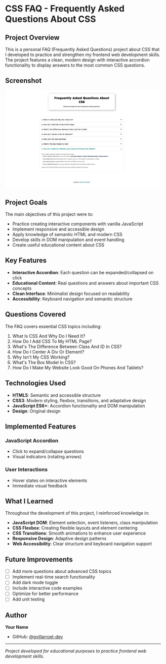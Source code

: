 # CSS FAQ - Frequently Asked Questions About CSS

## Project Overview

This is a personal FAQ (Frequently Asked Questions) project about CSS that I developed to practice and strengthen my frontend web development skills. The project features a clean, modern design with interactive accordion functionality to display answers to the most common CSS questions.

## Screenshot

![CSS FAQ Project View](./assets/resources/design.png)

## Project Goals

The main objectives of this project were to:

- Practice creating interactive components with vanilla JavaScript
- Implement responsive and accessible design
- Apply knowledge of semantic HTML and modern CSS
- Develop skills in DOM manipulation and event handling
- Create useful educational content about CSS

## Key Features

- **Interactive Accordion**: Each question can be expanded/collapsed on click
- **Educational Content**: Real questions and answers about important CSS concepts
- **Clean Interface**: Minimalist design focused on readability
- **Accessibility**: Keyboard navigation and semantic structure

## Questions Covered

The FAQ covers essential CSS topics including:

1. What Is CSS And Why Do I Need It?
2. How Do I Add CSS To My HTML Page?
3. What's The Difference Between Class And ID In CSS?
4. How Do I Center A Div Or Element?
5. Why Isn't My CSS Working?
6. What's The Box Model In CSS?
7. How Do I Make My Website Look Good On Phones And Tablets?

## Technologies Used

- **HTML5**: Semantic and accessible structure
- **CSS3**: Modern styling, flexbox, transitions, and adaptative design
- **JavaScript ES6+**: Accordion functionality and DOM manipulation
- **Design**: Original design

## Implemented Features

### JavaScript Accordion
- Click to expand/collapse questions
- Visual indicators (rotating arrows)

### User Interactions
- Hover states on interactive elements
- Immediate visual feedback

## What I Learned

Throughout the development of this project, I reinforced knowledge in:

- **JavaScript DOM**: Element selection, event listeners, class manipulation
- **CSS Flexbox**: Creating flexible layouts and element centering
- **CSS Transitions**: Smooth animations to enhance user experience
- **Responsive Design**: Adaptive design patterns
- **Web Accessibility**: Clear structure and keyboard navigation support

## Future Improvements

- [ ] Add more questions about advanced CSS topics
- [ ] Implement real-time search functionality
- [ ] Add dark mode toggle
- [ ] Include interactive code examples
- [ ] Optimize for better performance
- [ ] Add unit testing

## Author

**Your Name**
- GitHub: [@gvillarroel-dev](https://github.com/gvillarroel-dev)

---

*Project developed for educational purposes to practice frontend web development skills.*